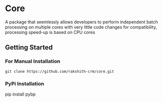 # Core
A package that seemlessly allows developers to perform independent batch processing on multiple cores with very little code changes for compatibility, processing speed-up is based on CPU cores

## Getting Started

### For Manual Installation
```
git clone https://github.com/rakshith-crm/core.git
```

### PyPi Installation
pip install pybp
